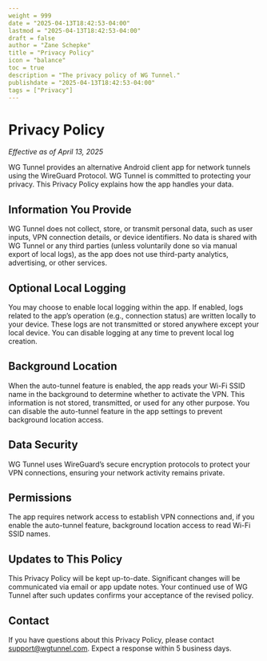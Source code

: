 ```yaml
---
weight = 999
date = "2025-04-13T18:42:53-04:00"
lastmod = "2025-04-13T18:42:53-04:00"
draft = false
author = "Zane Schepke"
title = "Privacy Policy"
icon = "balance"
toc = true
description = "The privacy policy of WG Tunnel."
publishdate = "2025-04-13T18:42:53-04:00"
tags = ["Privacy"]
---
```


# Privacy Policy
*Effective as of April 13, 2025*

WG Tunnel provides an alternative Android client app for network tunnels using the WireGuard Protocol. WG Tunnel is committed to protecting your privacy. This Privacy Policy explains how the app handles your data.

## Information You Provide
WG Tunnel does not collect, store, or transmit personal data, such as user inputs, VPN connection details, or device identifiers. No data is shared with WG Tunnel or any third parties (unless voluntarily done so via manual export of local logs), as the app does not use third-party analytics, advertising, or other services.

## Optional Local Logging
You may choose to enable local logging within the app. If enabled, logs related to the app’s operation (e.g., connection status) are written locally to your device. These logs are not transmitted or stored anywhere except your local device. You can disable logging at any time to prevent local log creation.

## Background Location
When the auto-tunnel feature is enabled, the app reads your Wi-Fi SSID name in the background to determine whether to activate the VPN. This information is not stored, transmitted, or used for any other purpose. You can disable the auto-tunnel feature in the app settings to prevent background location access.

## Data Security
WG Tunnel uses WireGuard’s secure encryption protocols to protect your VPN connections, ensuring your network activity remains private.

## Permissions
The app requires network access to establish VPN connections and, if you enable the auto-tunnel feature, background location access to read Wi-Fi SSID names.

## Updates to This Policy
This Privacy Policy will be kept up-to-date. Significant changes will be communicated via email or app update notes. Your continued use of WG Tunnel after such updates confirms your acceptance of the revised policy.

## Contact
If you have questions about this Privacy Policy, please contact [support@wgtunnel.com](mailto:support@wgtunnel.com). Expect a response within 5 business days.